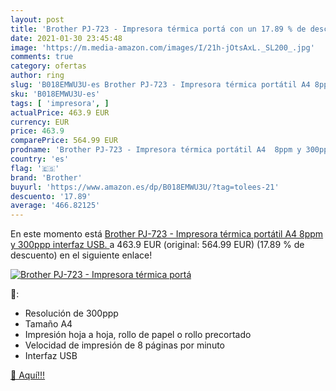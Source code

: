 ```yaml
---
layout: post
title: 'Brother PJ-723 - Impresora térmica portá con un 17.89 % de descuento'
date: 2021-01-30 23:45:48
image: 'https://m.media-amazon.com/images/I/21h-jOtsAxL._SL200_.jpg'
comments: true
category: ofertas
author: ring
slug: 'B018EMWU3U-es Brother PJ-723 - Impresora térmica portátil A4 8ppm y...'
sku: 'B018EMWU3U-es'
tags: [ 'impresora', ]
actualPrice: 463.9 EUR
currency: EUR
price: 463.9
comparePrice: 564.99 EUR
prodname: 'Brother PJ-723 - Impresora térmica portátil A4  8ppm y 300ppp  interfaz USB. '
country: 'es'
flag: '🇪🇸'
brand: 'Brother'
buyurl: 'https://www.amazon.es/dp/B018EMWU3U/?tag=tolees-21'
descuento: '17.89'
average: '466.82125'
---
```


En este momento está [Brother PJ-723 - Impresora térmica portátil A4  8ppm y 300ppp  interfaz USB. ](https://www.amazon.es/dp/B018EMWU3U/?tag=tolees-21) a 463.9 EUR (original: 564.99 EUR) (17.89 %  de descuento) en el siguiente enlace!

[![Brother PJ-723 - Impresora térmica portá](https://m.media-amazon.com/images/I/21h-jOtsAxL._SL200_.jpg)](https://www.amazon.es/dp/B018EMWU3U/?tag=tolees-21)

🔎:

- Resolución de 300ppp
- Tamaño A4
- Impresión hoja a hoja, rollo de papel o rollo precortado
- Velocidad de impresión de 8 páginas por minuto
- Interfaz USB

[🛒 Aquí!!!](https://www.amazon.es/dp/B018EMWU3U/?tag=tolees-21)
